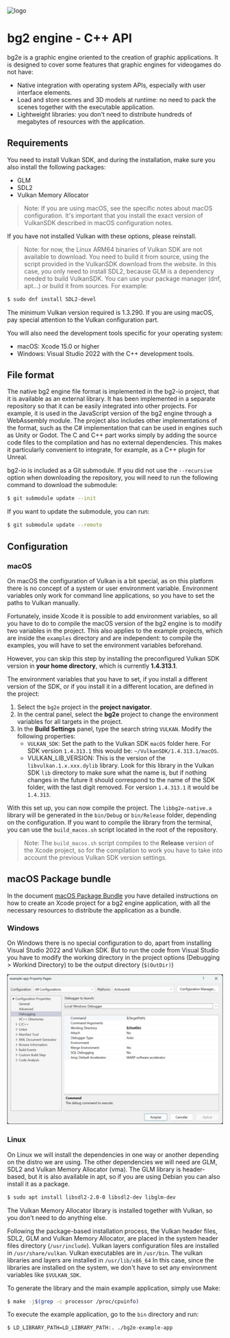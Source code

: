
![logo](bg2-logo-web.png)

# bg2 engine - C++ API

bg2e is a graphic engine oriented to the creation of graphic applications. It is designed to cover some features that graphic engines for videogames do not have:

- Native integration with operating system APIs, especially with user interface elements.
- Load and store scenes and 3D models at runtime: no need to pack the scenes together with the executable application.
- Lightweight libraries: you don't need to distribute hundreds of megabytes of resources with the application.

## Requirements

You need to install Vulkan SDK, and during the installation, make sure you also install the following packages:

- GLM
- SDL2
- Vulkan Memory Allocator

> Note: If you are using macOS, see the specific notes about macOS configuration. It's important that you install the exact version of VulkanSDK described in macOS configuration notes.

If you have not installed Vulkan with these options, please reinstall.

> Note: for now, the Linux ARM64 binaries of Vulkan SDK are not available to download. You need to build it from source, using the script provided in the VulkanSDK download from the website. In this case, you only need to install SDL2, because GLM is a dependency needed to build VulkanSDK. You can use your package manager (dnf, apt...) or build it from sources. For example:

```sh
$ sudo dnf install SDL2-devel
```

The minimum Vulkan version required is 1.3.290. If you are using macOS, pay special attention to the Vulkan configuration part.

You will also need the development tools specific for your operating system:

- macOS: Xcode 15.0 or higher
- Windows: Visual Studio 2022 with the C++ development tools.

## File format

The native bg2 engine file format is implemented in the bg2-io project, that it is available as an external library. It has been implemented in a separate repository so that it can be easily integrated into other projects. For example, it is used in the JavaScript version of the bg2 engine through a WebAssembly module. The project also includes other implementations of the format, such as the C# implementation that can be used in engines such as Unity or Godot. The C and C++ part works simply by adding the source code files to the compilation and has no external dependencies. This makes it particularly convenient to integrate, for example, as a C++ plugin for Unreal.

bg2-io is included as a Git submodule. If you did not use the `--recursive` option when downloading the repository, you will need to run the following command to download the submodule:

```sh
$ git submodule update --init
```

If you want to update the submodule, you can run:

```sh
$ git submodule update --remote
```

## Configuration

### macOS

On macOS the configuration of Vulkan is a bit special, as on this platform there is no concept of a system or user environment variable. Environment variables only work for command line applications, so you have to set the paths to Vulkan manually.

Fortunately, inside Xcode it is possible to add environment variables, so all you have to do to compile the macOS version of the bg2 engine is to modify two variables in the project. This also applies to the example projects, which are inside the `examples` directory and are independent: to compile the examples, you will have to set the environment variables beforehand.

However, you can skip this step by installing the preconfigured Vulkan SDK version in **your home directory**, which is currently **1.4.313.1**.

The environment variables that you have to set, if you install a different version of the SDK, or if you install it in a different location, are defined in the project:

1. Select the `bg2e` project in the **project navigator**.
2. In the central panel, select the **bg2e** project to change the environment variables for all targets in the project.
3. In the **Build Settings** panel, type the search string `VULKAN`. Modify the following properties:
    * `VULKAN_SDK`: Set the path to the Vulkan SDK `macOS` folder here. For SDK version `1.4.313.1` this would be: `~/VulkanSDK/1.4.313.1/macOS`.
    * VULKAN_LIB_VERSION: This is the version of the `libvulkan.1.x.xxx.dylib` library. Look for this library in the Vulkan SDK `lib` directory to make sure what the name is, but if nothing changes in the future it should correspond to the name of the SDK folder, with the last digit removed. For version `1.4.313.1` it would be `1.4.313`.

With this set up, you can now compile the project. The `libbg2e-native.a` library will be generated in the `bin/Debug` or `bin/Release` folder, depending on the configuration. If you want to compile the library from the terminal, you can use the `build_macos.sh` script located in the root of the repository.

> Note: The `build_macos.sh` script compiles to the **Release** version of the Xcode project, so for the compilation to work you have to take into account the previous Vulkan SDK version settings.

## macOS Package bundle

In the document [macOS Package Bundle](macos-app-bundle.md) you have detailed instructions on how to create an Xcode project for a bg2 engine application, with all the necessary resources to distribute the application as a bundle.

### Windows

On Windows there is no special configuration to do, apart from installing Visual Studio 2022 and Vulkan SDK. But to run the code from Visual Studio you have to modify the working directory in the project options (Debugging > Workind Directory) to be the output directory (`$(OutDir)`)

![Visual Studio 2022 configuration](doc/images/vs_2022_settings.jpg)

### Linux

On Linux we will install the dependencies in one way or another depending on the distro we are using. The other dependencies we will need are GLM, SDL2 and Vulkan Memory Allocator (vma). The GLM library is header-based, but it is also available in apt, so if you are using Debian you can also install it as a package.

```sh
$ sudo apt install libsdl2-2.0-0 libsdl2-dev libglm-dev
```

The Vulkan Memory Allocator library is installed together with Vulkan, so you don't need to do anything else.

Following the package-based installation process, the Vulkan header files, SDL2, GLM and Vulkan Memory Allocator, are placed in the system header files directory (`/usr/include`). Vulkan layers configuration files are installed in `/usr/share/vulkan`. Vulkan executables are in `/usr/bin`. The vulkan libraries and layers are installed in `/usr/lib/x86_64` In this case, since the libraries are installed on the system, we don't have to set any environment variables like `$VULKAN_SDK`.


To generate the library and the main example application, simply use Make:

```sh
$ make -j$(grep -c processor /proc/cpuinfo)
```

To execute the example application, go to the `bin` directory and run:

```sh
$ LD_LIBRARY_PATH=LD_LIBRARY_PATH:. ./bg2e-example-app
```